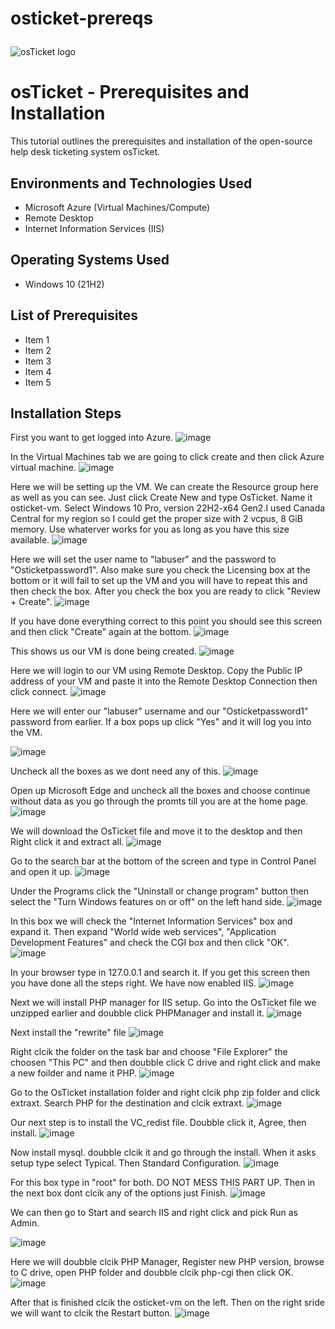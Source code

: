 # osticket-prereqs<p align="center">
<img src="https://i.imgur.com/Clzj7Xs.png" alt="osTicket logo"/>
</p>

<h1>osTicket - Prerequisites and Installation</h1>
This tutorial outlines the prerequisites and installation of the open-source help desk ticketing system osTicket.<br />

<h2>Environments and Technologies Used</h2>

- Microsoft Azure (Virtual Machines/Compute)
- Remote Desktop
- Internet Information Services (IIS)

<h2>Operating Systems Used </h2>

- Windows 10</b> (21H2)

<h2>List of Prerequisites</h2>

- Item 1
- Item 2
- Item 3
- Item 4
- Item 5

<h2>Installation Steps</h2>

First you want to get logged into Azure.
![image](https://github.com/user-attachments/assets/5aecbd81-e2d4-4aed-8a5b-8f141cb63143)

In the Virtual Machines tab we are going to click create and then click Azure virtual machine.
![image](https://github.com/user-attachments/assets/f1b2affd-d8d0-484d-8b29-d769aeda4403)

Here we will be setting up the VM. We can create the Resource group here as well as you can see. Just click Create New and type OsTicket. Name it osticket-vm. Select Windows 10 Pro, version 22H2-x64 Gen2.I used Canada Central for my region so I could get the proper size with 2 vcpus, 8 GiB memory. Use whaterver works for you as long as you have this size available.
![image](https://github.com/user-attachments/assets/056168fa-71cc-4b90-9b15-7c870a2ac362)

Here we will set the user name to "labuser" and the password to "Osticketpassword1". Also make sure you check the Licensing box at the bottom or it will fail to set up the VM and you will have to repeat this and then check the box. After you check the box you are ready to click "Review + Create".
![image](https://github.com/user-attachments/assets/dab0a60c-e45f-4b25-8348-15b6daedec3e)

If you have done everything correct to this point you should see this screen and then click "Create" again at the bottom.
![image](https://github.com/user-attachments/assets/0e62da97-d65f-4b33-9ce0-c3e9c9d74c04)

This shows us our VM is done being created.
![image](https://github.com/user-attachments/assets/e2449139-2969-4e35-b46c-6cc901b20671)

Here we will login to our VM using Remote Desktop. Copy the Public IP address of your VM and paste it into the Remote Desktop Connection then click connect.
![image](https://github.com/user-attachments/assets/45d80d62-1246-4b40-b332-9ff7df54c0ac)

Here we will enter our "labuser" username and our "Osticketpassword1" password from earlier. If a box pops up click "Yes" and it will log you into the VM.

![image](https://github.com/user-attachments/assets/9b50fc03-3c2b-4130-b9c7-458f6edc1e1b)

Uncheck all the boxes as we dont need any of this.
![image](https://github.com/user-attachments/assets/d9e0a197-e6fd-4a04-b302-fb5cc1b7d9e8)

Open up Microsoft Edge and uncheck all the boxes and choose continue without data as you go through the promts till you are at the home page.
![image](https://github.com/user-attachments/assets/ca2e661a-f6f9-4e17-a2a6-505092b584ee)

We will download the OsTicket file and move it to the desktop and then Right click it and extract all.
![image](https://github.com/user-attachments/assets/7454b164-6993-4ff5-9008-4eeacd7388d2)

Go to the search bar at the bottom of the screen and type in Control Panel and open it up.
![image](https://github.com/user-attachments/assets/ad26b9ee-341d-45b9-8ca4-e5c13daa4925)

Under the Programs click the "Uninstall or change program" button then select the "Turn Windows features on or off" on the left hand side.
![image](https://github.com/user-attachments/assets/9b297f21-73aa-4f0c-af34-a0f282cfa26a)

In this box we will check the "Internet Information Services" box and expand it. Then expand "World wide web services", "Application Development Features" and check the CGI box and then click "OK".
![image](https://github.com/user-attachments/assets/d1121268-33db-4727-ab80-8e05834a4a83)

In your browser type in 127.0.0.1 and search it. If you get this screen then you have done all the steps right. We have now enabled IIS.
![image](https://github.com/user-attachments/assets/92c0d3e8-84db-431e-9660-0f706c81e166)

Next we will install PHP manager for IIS setup. Go into the OsTicket file we unzipped earlier and doubble click PHPManager and install it.
![image](https://github.com/user-attachments/assets/743ebd9d-229f-4ef4-a7e4-bf6b9dc94722)

Next install the "rewrite" file
![image](https://github.com/user-attachments/assets/1869d263-a155-4365-bf44-a08d721cc004)

Right clcik the folder on the task bar and choose "File Explorer" the choosen "This PC" and then doubble click C drive and right click and make a new foilder and name it PHP.
![image](https://github.com/user-attachments/assets/8893b940-8d89-42dd-91f3-798d4539cbe0)

Go to the OsTicket installation folder and right clcik php zip folder and click extraxt. Search PHP for the destination and clcik extraxt.
![image](https://github.com/user-attachments/assets/0aeba5a5-03e7-4a07-8ecb-634edd48b83b)

Our next step is to install the VC_redist file. Doubble click it, Agree, then install.
![image](https://github.com/user-attachments/assets/5925fc06-1885-497d-8027-5e33787f0bcc)

Now install mysql. doubble clcik it and go through the install. When it asks setup type select Typical. Then Standard Configuration.
![image](https://github.com/user-attachments/assets/5915f6b0-9f7c-4081-9396-e908960d73c4)

For this box type in "root" for both. DO NOT MESS THIS PART UP. Then in the next box dont clcik any of the options just Finish.
![image](https://github.com/user-attachments/assets/02a7df1f-9001-4146-97e4-2d81194d818c)

We can then go to Start and search IIS and right click and pick Run as Admin.

![image](https://github.com/user-attachments/assets/bc906c60-aa55-445c-922a-f4373b8ec5d8)

Here we will doubble clcik PHP Manager, Register new PHP version, browse to C drive, open PHP folder and doubble clcik php-cgi then click OK.
![image](https://github.com/user-attachments/assets/589cb4d6-310d-49a4-a350-c5cab425a420)

After that is finished clcik the osticket-vm on the left. Then on the right sride we will want to clcik the Restart button.
![image](https://github.com/user-attachments/assets/a62905d0-1590-4b4e-8581-0d2de5d4a7d8)

